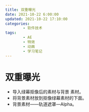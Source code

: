 ```yaml
---
title: 双重曝光
date: 2021-10-22 6:00:00
updated: 2021-10-22 17:10:00
categories:
        - 软件技术
tags:
        - AE
        - 特效
        - 动画
        - 学习笔记
---
```

# 双重曝光

- 导入绿幕抠像后的素材与背景 素材。
- 将背景素材放到抠像绿幕素材的下面。
- 背景素材——轨道遮罩—Alpha。